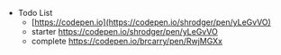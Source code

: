 - Todo List
  - [https://codepen.io](https://codepen.io/shrodger/pen/yLeGvVO)
  - starter https://codepen.io/shrodger/pen/yLeGvVO
  - complete https://codepen.io/brcarry/pen/RwjMGXx